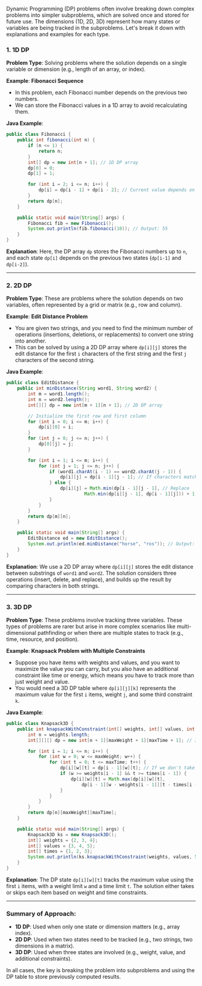 Dynamic Programming (DP) problems often involve breaking down complex problems into simpler subproblems, which are solved once and stored for future use. The dimensions (1D, 2D, 3D) represent how many states or variables are being tracked in the subproblems. Let's break it down with explanations and examples for each type.

### 1. **1D DP**
**Problem Type**: Solving problems where the solution depends on a single variable or dimension (e.g., length of an array, or index).

**Example**: **Fibonacci Sequence**
- In this problem, each Fibonacci number depends on the previous two numbers.
- We can store the Fibonacci values in a 1D array to avoid recalculating them.

**Java Example**:
   ```java
   public class Fibonacci {
       public int fibonacci(int n) {
           if (n <= 1) {
               return n;
           }
           int[] dp = new int[n + 1]; // 1D DP array
           dp[0] = 0;
           dp[1] = 1;

           for (int i = 2; i <= n; i++) {
               dp[i] = dp[i - 1] + dp[i - 2]; // Current value depends on the last two values
           }
           return dp[n];
       }

       public static void main(String[] args) {
           Fibonacci fib = new Fibonacci();
           System.out.println(fib.fibonacci(10)); // Output: 55
       }
   }
   ```
**Explanation**: Here, the DP array `dp` stores the Fibonacci numbers up to `n`, and each state `dp[i]` depends on the previous two states (`dp[i-1]` and `dp[i-2]`).

---

### 2. **2D DP**
**Problem Type**: These are problems where the solution depends on two variables, often represented by a grid or matrix (e.g., row and column).

**Example**: **Edit Distance Problem**
- You are given two strings, and you need to find the minimum number of operations (insertions, deletions, or replacements) to convert one string into another.
- This can be solved by using a 2D DP array where `dp[i][j]` stores the edit distance for the first `i` characters of the first string and the first `j` characters of the second string.

**Java Example**:
   ```java
   public class EditDistance {
       public int minDistance(String word1, String word2) {
           int m = word1.length();
           int n = word2.length();
           int[][] dp = new int[m + 1][n + 1]; // 2D DP array

           // Initialize the first row and first column
           for (int i = 0; i <= m; i++) {
               dp[i][0] = i;
           }
           for (int j = 0; j <= n; j++) {
               dp[0][j] = j;
           }

           for (int i = 1; i <= m; i++) {
               for (int j = 1; j <= n; j++) {
                   if (word1.charAt(i - 1) == word2.charAt(j - 1)) {
                       dp[i][j] = dp[i - 1][j - 1]; // If characters match, no change
                   } else {
                       dp[i][j] = Math.min(dp[i - 1][j - 1], // Replace
                                Math.min(dp[i][j - 1], dp[i - 1][j])) + 1; // Insert or Delete
                   }
               }
           }
           return dp[m][n];
       }

       public static void main(String[] args) {
           EditDistance ed = new EditDistance();
           System.out.println(ed.minDistance("horse", "ros")); // Output: 3
       }
   }
   ```
**Explanation**: We use a 2D DP array where `dp[i][j]` stores the edit distance between substrings of `word1` and `word2`. The solution considers three operations (insert, delete, and replace), and builds up the result by comparing characters in both strings.

---

### 3. **3D DP**
**Problem Type**: These problems involve tracking three variables. These types of problems are rarer but arise in more complex scenarios like multi-dimensional pathfinding or when there are multiple states to track (e.g., time, resource, and position).

**Example**: **Knapsack Problem with Multiple Constraints**
- Suppose you have items with weights and values, and you want to maximize the value you can carry, but you also have an additional constraint like time or energy, which means you have to track more than just weight and value.
- You would need a 3D DP table where `dp[i][j][k]` represents the maximum value for the first `i` items, weight `j`, and some third constraint `k`.

**Java Example**:
   ```java
   public class Knapsack3D {
       public int knapsackWithConstraint(int[] weights, int[] values, int maxWeight, int[] times, int maxTime) {
           int n = weights.length;
           int[][][] dp = new int[n + 1][maxWeight + 1][maxTime + 1]; // 3D DP array

           for (int i = 1; i <= n; i++) {
               for (int w = 0; w <= maxWeight; w++) {
                   for (int t = 0; t <= maxTime; t++) {
                       dp[i][w][t] = dp[i - 1][w][t]; // If we don't take the item
                       if (w >= weights[i - 1] && t >= times[i - 1]) {
                           dp[i][w][t] = Math.max(dp[i][w][t], 
                               dp[i - 1][w - weights[i - 1]][t - times[i - 1]] + values[i - 1]);
                       }
                   }
               }
           }
           return dp[n][maxWeight][maxTime];
       }

       public static void main(String[] args) {
           Knapsack3D ks = new Knapsack3D();
           int[] weights = {2, 3, 4};
           int[] values = {3, 4, 5};
           int[] times = {1, 2, 3};
           System.out.println(ks.knapsackWithConstraint(weights, values, 5, times, 3)); // Output: 7
       }
   }
   ```
**Explanation**: The DP state `dp[i][w][t]` tracks the maximum value using the first `i` items, with a weight limit `w` and a time limit `t`. The solution either takes or skips each item based on weight and time constraints.

---

### Summary of Approach:
- **1D DP**: Used when only one state or dimension matters (e.g., array index).
- **2D DP**: Used when two states need to be tracked (e.g., two strings, two dimensions in a matrix).
- **3D DP**: Used when three states are involved (e.g., weight, value, and additional constraints).

In all cases, the key is breaking the problem into subproblems and using the DP table to store previously computed results.